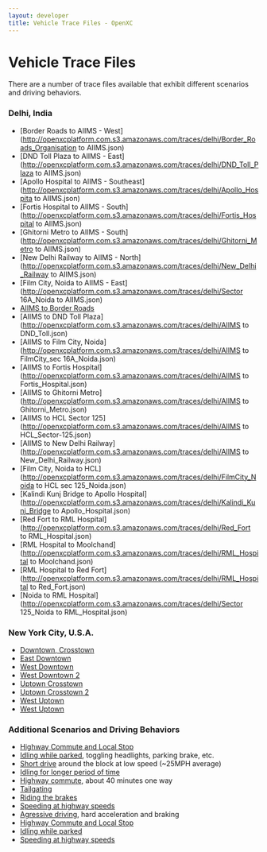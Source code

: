 ```yaml
---
layout: developer
title: Vehicle Trace Files - OpenXC
---
```


<div class="page-header">
    <h1>Vehicle Trace Files</h1>
</div>

There are a number of trace files available that exhibit different scenarios and
driving behaviors.

<div class="page-header">
    <h3 id="delhi">Delhi, India</h3>
</div>

* [Border Roads to AIIMS - West](http://openxcplatform.com.s3.amazonaws.com/traces/delhi/Border_Roads_Organisation to AIIMS.json)
* [DND Toll Plaza to AIIMS - East](http://openxcplatform.com.s3.amazonaws.com/traces/delhi/DND_Toll_Plaza to AIIMS.json)
* [Apollo Hospital to AIIMS - Southeast](http://openxcplatform.com.s3.amazonaws.com/traces/delhi/Apollo_Hospita to AIIMS.json)
* [Fortis Hospital to AIIMS - South](http://openxcplatform.com.s3.amazonaws.com/traces/delhi/Fortis_Hospital to AIIMS.json)
* [Ghitorni Metro to AIIMS - South](http://openxcplatform.com.s3.amazonaws.com/traces/delhi/Ghitorni_Metro to AIIMS.json)
* [New Delhi Railway to AIIMS - North](http://openxcplatform.com.s3.amazonaws.com/traces/delhi/New_Delhi_Railway to AIIMS.json)
* [Film City, Noida to AIIMS - East](http://openxcplatform.com.s3.amazonaws.com/traces/delhi/Sector 16A_Noida to AIIMS.json)
* [AIIMS to Border Roads](http://openxcplatform.com.s3.amazonaws.com/traces/delhi/AIIMS_to_Border_Roads_Organisation.json)
* [AIIMS to DND Toll Plaza](http://openxcplatform.com.s3.amazonaws.com/traces/delhi/AIIMS to DND_Toll.json)
* [AIIMS to Film City, Noida](http://openxcplatform.com.s3.amazonaws.com/traces/delhi/AIIMS to FilmCity_sec 16A_Noida.json)
* [AIIMS to Fortis Hospital](http://openxcplatform.com.s3.amazonaws.com/traces/delhi/AIIMS to Fortis_Hospital.json)
* [AIIMS to Ghitorni Metro](http://openxcplatform.com.s3.amazonaws.com/traces/delhi/AIIMS to Ghitorni_Metro.json)
* [AIIMS to HCL Sector 125](http://openxcplatform.com.s3.amazonaws.com/traces/delhi/AIIMS to HCL_Sector-125.json)
* [AIIMS to New Delhi Railway](http://openxcplatform.com.s3.amazonaws.com/traces/delhi/AIIMS to New_Delhi_Railway.json)
* [Film City, Noida to HCL](http://openxcplatform.com.s3.amazonaws.com/traces/delhi/FilmCity_Noida to HCL sec 125_Noida.json)
* [Kalindi Kunj Bridge to Apollo Hospital](http://openxcplatform.com.s3.amazonaws.com/traces/delhi/Kalindi_Kunj_Bridge to Apollo_Hospital.json)
* [Red Fort to RML Hospital](http://openxcplatform.com.s3.amazonaws.com/traces/delhi/Red_Fort to RML_Hospital.json)
* [RML Hospital to Moolchand](http://openxcplatform.com.s3.amazonaws.com/traces/delhi/RML_Hospital to Moolchand.json)
* [RML Hospital to Red Fort](http://openxcplatform.com.s3.amazonaws.com/traces/delhi/RML_Hospital to Red_Fort.json)
* [Noida to RML Hospital](http://openxcplatform.com.s3.amazonaws.com/traces/delhi/Sector 125_Noida to RML_Hospital.json)

<div class="page-header">
    <h3 id="new-york-city">New York City, U.S.A.</h3>
</div>

* [Downtown, Crosstown](http://openxcplatform.com.s3.amazonaws.com/traces/nyc/downtown-crosstown.json)
* [East Downtown](http://openxcplatform.com.s3.amazonaws.com/traces/nyc/downtown-east.json)
* [West Downtown](http://openxcplatform.com.s3.amazonaws.com/traces/nyc/downtown-west2.json)
* [West Downtown 2](http://openxcplatform.com.s3.amazonaws.com/traces/nyc/downtown-west.json)
* [Uptown Crosstown](http://openxcplatform.com.s3.amazonaws.com/traces/nyc/uptown-crossdown.json)
* [Uptown Crosstown 2](http://openxcplatform.com.s3.amazonaws.com/traces/nyc/uptown-crosstown.json)
* [West Uptown ](http://openxcplatform.com.s3.amazonaws.com/traces/nyc/uptown-west2.json)
* [West Uptown](http://openxcplatform.com.s3.amazonaws.com/traces/nyc/uptown-west.json)

<div class="page-header">
    <h3 id="scenarios-and-behaviors">Additional Scenarios and Driving Behaviors</h3>
</div>

* [Highway Commute and Local Stop](http://openxcplatform.com.s3.amazonaws.com/traces/localwithgps.json)
* [Idling while parked][idling while parked], toggling headlights, parking brake, etc.
* [Short drive][short drive] around the block at low speed (~25MPH average)
* [Idling for longer period of time][idling2]
* [Highway commute][], about 40 minutes one way
* [Tailgating][]
* [Riding the brakes][]
* [Speeding at highway speeds][speeding]
* [Agressive driving][], hard acceleration and braking
* [Highway Commute and Local Stop](http://s3.amazonaws.com/openxcplatform.com/traces/localwithgps-uncompressed.json)
* [Idling while parked](http://s3.amazonaws.com/openxcplatform.com/traces/parked-uncompressed.json)
* [Speeding at highway speeds](http://s3.amazonaws.com/openxcplatform.com/traces/highway-speeding-uncompressed.json)

[short drive]: https://s3.amazonaws.com/openxcplatform.com/driving.json
[idling while parked]: https://s3.amazonaws.com/openxcplatform.com/parked.json
[idling2]: https://s3.amazonaws.com/openxcplatform.com/traces/idling.json
[Highway commute]: https://s3.amazonaws.com/openxcplatform.com/traces/commute.json
[Tailgating]: https://s3.amazonaws.com/openxcplatform.com/traces/tailgating.json
[Riding the brakes]: https://s3.amazonaws.com/openxcplatform.com/traces/riding-brakes.json
[speeding]: https://s3.amazonaws.com/openxcplatform.com/traces/highway-speeding.json
[Agressive driving]:https://s3.amazonaws.com/openxcplatform.com/traces/aggressive-driving.json
